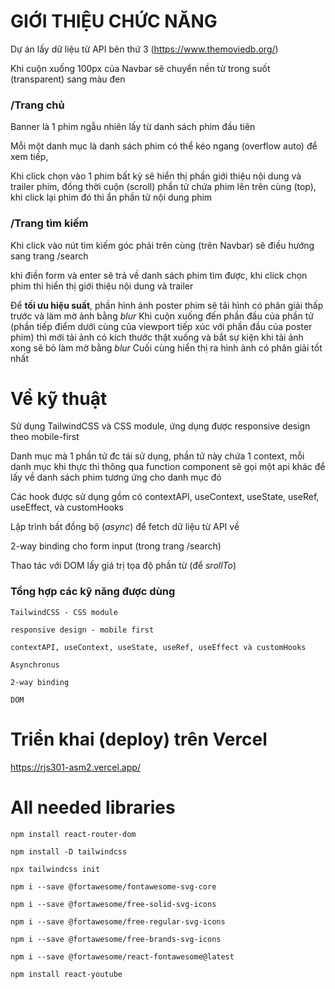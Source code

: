 
# GIỚI THIỆU CHỨC NĂNG

Dự án lấy dữ liệu từ API bên thứ 3 (https://www.themoviedb.org/)

Khi cuộn xuống 100px của Navbar sẽ chuyển nền từ trong suốt (transparent) sang màu đen 

### /Trang chủ

Banner là 1 phim ngẫu nhiên lấy từ danh sách phim đầu tiên

Mỗi một danh mục là danh sách phim có thể kéo ngang (overflow auto) để xem tiếp, 

Khi click chọn vào 1 phim bất kỳ sẽ hiển thị phần giới thiệu nội dung và trailer phim, đồng thời cuộn (scroll) phần tử chứa phim lên trên cùng (top), khi click lại phim đó thì ẩn phần tử nội dung phim



### /Trang tìm kiếm

Khi click vào nút tìm kiếm góc phải trên cùng (trên Navbar) sẽ điều hướng sang trang /search

khi điền form và enter sẽ trả về danh sách phim tìm được, khi click chọn phim thì hiển thị giới thiệu nội dung và trailer


Để **tối ưu hiệu suất**, phần hình ảnh poster phim sẽ tải hình có phân giải thấp trước và làm mờ ảnh bằng *blur*
Khi cuộn xuống đến phần đầu của phần tử (phần tiếp điểm dưới cùng của viewport tiếp xúc với phần đầu của poster phim) thì mới tải ảnh có kích thước thật xuống và bắt sự kiện khi tải ảnh xong sẽ bỏ làm mờ bằng *blur* 
Cuối cùng hiển thị ra hình ảnh có phân giải tốt nhất

# Về kỹ thuật

Sử dụng TailwindCSS và CSS module, ứng dụng được responsive design theo mobile-first

Danh mục mà 1 phần tử đc tái sử dụng, phần tử này chứa 1 context, mỗi danh mục khi thực thi thông qua function component sẽ gọi một api khác để lấy về danh sách phim tương ứng cho danh mục đó

Các hook được sử dụng gồm có contextAPI, useContext, useState, useRef, useEffect, và customHooks 

Lập trình bất đồng bộ (*async*) để fetch dữ liệu từ API về

2-way binding cho form input (trong trang /search)

Thao tác với DOM lấy giá trị tọa độ phần từ (để *srollTo*) 

### Tổng hợp các kỹ năng được dùng

`TailwindCSS - CSS module `

`responsive design - mobile first`

`contextAPI, useContext, useState, useRef, useEffect và customHooks `

`Asynchronus`

`2-way binding`

`DOM`

# Triển khai (deploy) trên Vercel

https://rjs301-asm2.vercel.app/

# All needed libraries


`npm install react-router-dom`

`npm install -D tailwindcss`

`npx tailwindcss init`

`npm i --save @fortawesome/fontawesome-svg-core`

`npm i --save @fortawesome/free-solid-svg-icons`

`npm i --save @fortawesome/free-regular-svg-icons`

`npm i --save @fortawesome/free-brands-svg-icons`

`npm i --save @fortawesome/react-fontawesome@latest  `

`npm install react-youtube`
